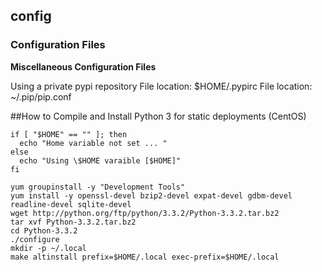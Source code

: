 ## config
### Configuration Files

**Miscellaneous Configuration Files**

Using a private pypi repository
File location: $HOME/.pypirc
File location: ~/.pip/pip.conf

##How to Compile and Install Python 3 for static deployments (CentOS)
```
if [ "$HOME" == "" ]; then
  echo "Home variable not set ... "
else
  echo "Using \$HOME varaible [$HOME]" 
fi

yum groupinstall -y "Development Tools"
yum install -y openssl-devel bzip2-devel expat-devel gdbm-devel readline-devel sqlite-devel
wget http://python.org/ftp/python/3.3.2/Python-3.3.2.tar.bz2
tar xvf Python-3.3.2.tar.bz2
cd Python-3.3.2
./configure
mkdir -p ~/.local
make altinstall prefix=$HOME/.local exec-prefix=$HOME/.local
```


